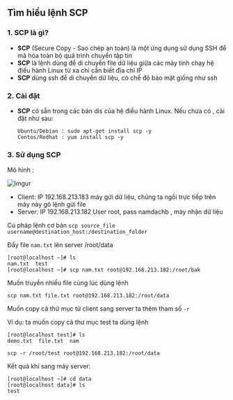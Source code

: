 ## Tìm hiểu lệnh SCP
### 1. SCP là gì?
 * **SCP** (Secure Copy - Sao chép an toàn) là một ứng dụng sử dụng SSH để mã hóa toàn bộ quá trình chuyển tập tin
 * **SCP** là lệnh dùng để di chuyển file dữ liệu giữa các máy tính chạy hệ điều hành Linux từ xa chỉ cần biết địa chỉ IP
 * **SCP** dùng ssh để di chuyển dữ liệu, có chế độ bảo mật giống như ssh

### 2. Cài đặt
 * **SCP** có sẵn trong các bản dis của hệ điều hành Linux. Nếu chưa có , cài đặt như sau:

    ```
    Ubuntu/Debian : sudo apt-get install scp -y
    Centos/Redhat : yum install scp -y
    ```

### 3. Sử dụng SCP
Mô hình :

![Imgur](https://i.imgur.com/ddqOEwd.png)

 * Client: IP 192.168.213.183 máy gửi dữ liệu, chúng ta ngồi trực tiếp trên máy này gõ lệnh gửi file
 * Server: IP 192.168.213.182 User root, pass namdachb , máy nhận dữ liệu

Cú pháp lệnh cơ bản 
 `scp source_file username@destination_host:/destination_folder`

Đẩy file `nam.txt` lên server /root/data
 
 ```
 [root@localhost ~]# ls
nam.txt  test
[root@localhost ~]# scp nam.txt root@192.168.213.182:/root/bak
 ```

Muốn truyền nhiều file cùng lúc dùng lệnh

 ```
 scp nam.txt file.txt root@192.168.213.182:/root/data
 ```

Muốn copy cả thử mục từ client sang server ta thêm tham số `-r`

Ví dụ: ta muốn copy cả thư mục test ta dùng lệnh
```
[root@localhost test]# ls
demo.txt  file.txt  nam
```

`scp -r /root/test root@192.168.213.182:/root/data`

Kết quả khi sang máy server:
```
[root@localhost ~]# cd data
[root@localhost data]# ls
test
```

